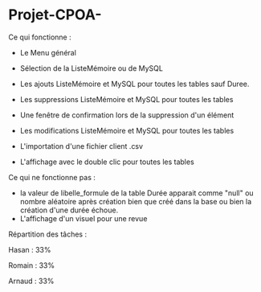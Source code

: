 # Projet-CPOA-
Ce qui fonctionne :

- Le Menu général

- Sélection de la ListeMémoire ou de MySQL

- Les ajouts ListeMémoire et MySQL pour toutes les tables sauf Duree.

- Les suppressions ListeMémoire et MySQL pour toutes les tables

- Une fenêtre de confirmation lors de la suppression d'un élément

- Les modifications ListeMémoire et MySQL pour toutes les tables

- L'importation d'une fichier client .csv

- L'affichage avec le double clic pour toutes les tables

Ce qui ne fonctionne pas :

- la valeur de libelle_formule de la table Durée apparait comme "null" ou nombre aléatoire après création bien que créé dans la base
ou bien la création d'une durée échoue.
- L'affichage d'un visuel pour une revue

Répartition des tâches :

Hasan : 33%

Romain : 33% 

Arnaud : 33%
